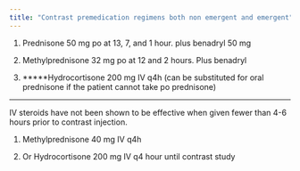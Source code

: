 ```yaml
---
title: "Contrast premedication regimens both non emergent and emergent"
---
```

1. Prednisone 50 mg po at 13, 7, and 1 hour. plus benadryl 50 mg

2. Methylprednisone 32 mg po at 12 and 2 hours. Plus benadryl

6. *****Hydrocortisone 200 mg IV q4h (can be substituted for oral prednisone if the patient cannot take po prednisone)
---------------------
IV steroids have not been shown to be effective when given fewer than 4-6 hours prior to contrast injection.

1. Methylprednisone 40 mg IV q4h

2. Or Hydrocortisone 200 mg IV q4 hour until contrast study

